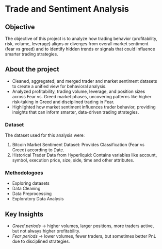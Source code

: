 # Trade and Sentiment Analysis
## Objective
The objective of this project is to analyze how trading behavior (profitability, risk, volume, leverage) aligns or diverges from overall market sentiment (fear vs greed) and to identify hidden trends or signals that could influence smarter trading strategies.

## About the project
* Cleaned, aggregated, and merged trader and market sentiment datasets to create a unified view for behavioral analysis.
* Analyzed profitability, trading volume, leverage, and position sizes across Fear vs. Greed market phases, uncovering patterns like higher risk-taking in Greed and disciplined trading in Fear.
* Highlighted how market sentiment influences trader behavior, providing insights that can inform smarter, data-driven trading strategies.

### Dataset
The dataset used for this analysis were:
1. Bitcoin Market Sentiment Dataset: Provides Classification (Fear vs Greed) according to Date.
2. Historical Trader Data from Hyperliquid: Contains variables like account, symbol, execution price, size, side, time and other attributes.

### Methodologoes
- Exploring datasets
- Data Cleaning
- Data Preprocessing
- Exploratory Data Analysis

## Key Insights
- *Greed periods* → higher volumes, larger positions, more traders active, but not always higher profitability.  
- *Fear periods* → lower volumes, fewer traders, but sometimes better PnL due to disciplined strategies.
